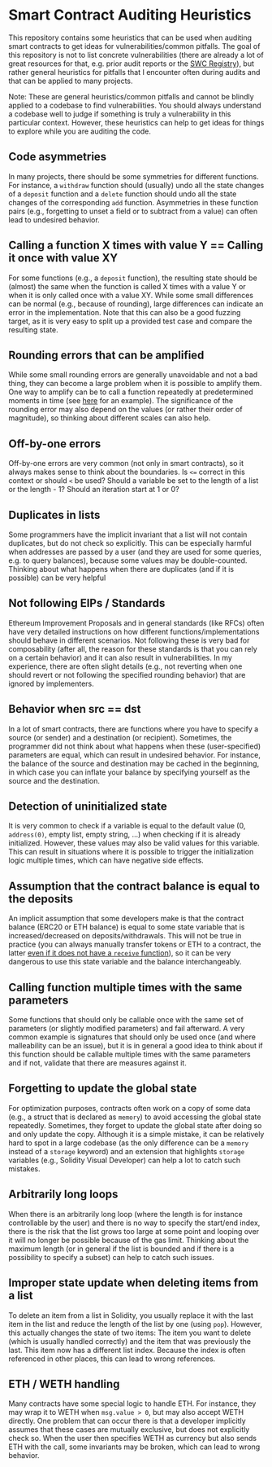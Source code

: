 # Smart Contract Auditing Heuristics

This repository contains some heuristics that can be used when auditing smart contracts to get ideas for vulnerabilities/common pitfalls. The goal of this repository is not to list concrete vulnerabilities (there are already a lot of great resources for that, e.g. prior audit reports or the [SWC Registry](https://swcregistry.io/)), but rather general heuristics for pitfalls that I encounter often during audits and that can be applied to many projects.

Note: These are general heuristics/common pitfalls and cannot be blindly applied to a codebase to find vulnerabilities. You should always understand a codebase well to judge if something is truly a vulnerability in this particular context. However, these heuristics can help to get ideas for things to explore while you are auditing the code.

## Code asymmetries
In many projects, there should be some symmetries for different functions. For instance, a `withdraw` function should (usually) undo all the state changes of a `deposit` function and a `delete` function should undo all the state changes of the corresponding `add` function. Asymmetries in these function pairs (e.g., forgetting to unset a field or to subtract from a value) can often lead to undesired behavior.

## Calling a function X times with value Y == Calling it once with value XY
For some functions (e.g., a `deposit` function), the resulting state should be (almost) the same when the function is called X times with a value Y or when it is only called once with a value XY. While some small differences can be normal (e.g., because of rounding), large differences can indicate an error in the implementation. Note that this can also be a good fuzzing target, as it is very easy to split up a provided test case and compare the resulting state.

## Rounding errors that can be amplified
While some small rounding errors are generally unavoidable and not a bad thing, they can become a large problem when it is possible to amplify them. One way to amplify can be to call a function repeatedly at predetermined moments in time (see [here](https://github.com/OpenCoreCH/smart-contract-audits/blob/main/reports/c4/rigor.md#high-significant-rounding-errors-for-interest-calculation) for an example). The significance of the rounding error may also depend on the values (or rather their order of magnitude), so thinking about different scales can also help.

## Off-by-one errors
Off-by-one errors are very common (not only in smart contracts), so it always makes sense to think about the boundaries. Is `<=` correct in this context or should `<` be used? Should a variable be set to the length of a list or the length - 1? Should an iteration start at 1 or 0?

## Duplicates in lists
Some programmers have the implicit invariant that a list will not contain duplicates, but do not check so explicitly. This can be especially harmful when addresses are passed by a user (and they are used for some queries, e.g. to query balances), because some values may be double-counted. Thinking about what happens when there are duplicates (and if it is possible) can be very helpful

## Not following EIPs / Standards
Ethereum Improvement Proposals and in general standards (like RFCs) often have very detailed instructions on how different functions/implementations should behave in different scenarios. Not following these is very bad for composability (after all, the reason for these standards is that you can rely on a certain behavior) and it can also result in vulnerabilities. In my experience, there are often slight details (e.g., not reverting when one should revert or not following the specified rounding behavior) that are ignored by implementers.

## Behavior when src == dst
In a lot of smart contracts, there are functions where you have to specify a source (or sender) and a destination (or recipient). Sometimes, the programmer did not think about what happens when these (user-specified) parameters are equal, which can result in undesired behavior. For instance, the balance of the source and destination may be cached in the beginning, in which case you can inflate your balance by specifying yourself as the source and the destination.

## Detection of uninitialized state
It is very common to check if a variable is equal to the default value (0, `address(0)`, empty list, empty string, ...) when checking if it is already initialized. However, these values may also be valid values for this variable. This can result in situations where it is possible to trigger the initialization logic multiple times, which can have negative side effects.

## Assumption that the contract balance is equal to the deposits
An implicit assumption that some developers make is that the contract balance (ERC20 or ETH balance) is equal to some state variable that is increased/decreased on deposits/withdrawals. This will not be true in practice (you can always manually transfer tokens or ETH to a contract, the latter [even if it does not have a `receive` function](https://medium.com/@alexsherbuck/two-ways-to-force-ether-into-a-contract-1543c1311c56)), so it can be very dangerous to use this state variable and the balance interchangeably.

## Calling function multiple times with the same parameters
Some functions that should only be callable once with the same set of parameters (or slightly modified parameters) and fail afterward. A very common example is signatures that should only be used once (and where malleability can be an issue), but it is in general a good idea to think about if this function should be callable multiple times with the same parameters and if not, validate that there are measures against it.

## Forgetting to update the global state
For optimization purposes, contracts often work on a copy of some data (e.g., a struct that is declared as `memory`) to avoid accessing the global state repeatedly. Sometimes, they forget to update the global state after doing so and only update the copy. Although it is a simple mistake, it can be relatively hard to spot in a large codebase (as the only difference can be a `memory` instead of a `storage` keyword) and an extension that highlights `storage` variables (e.g., Solidity Visual Developer) can help a lot to catch such mistakes.

## Arbitrarily long loops
When there is an arbitrarily long loop (where the length is for instance controllable by the user) and there is no way to specify the start/end index, there is the risk that the list grows too large at some point and looping over it will no longer be possible because of the gas limit. Thinking about the maximum length (or in general if the list is bounded and if there is a possibility to specify a subset) can help to catch such issues.

## Improper state update when deleting items from a list
To delete an item from a list in Solidity, you usually replace it with the last item in the list and reduce the length of the list by one (using `pop`). However, this actually changes the state of two items: The item you want to delete (which is usually handled correctly) and the item that was previously the last. This item now has a different list index. Because the index is often referenced in other places, this can lead to wrong references.

## ETH / WETH handling
Many contracts have some special logic to handle ETH. For instance, they may wrap it to WETH when `msg.value > 0`, but may also accept WETH directly. One problem that can occur there is that a developer implicitly assumes that these cases are mutually exclusive, but does not explicitly check so. When the user then specifies WETH as currency but also sends ETH with the call, some invariants may be broken, which can lead to wrong behavior.
